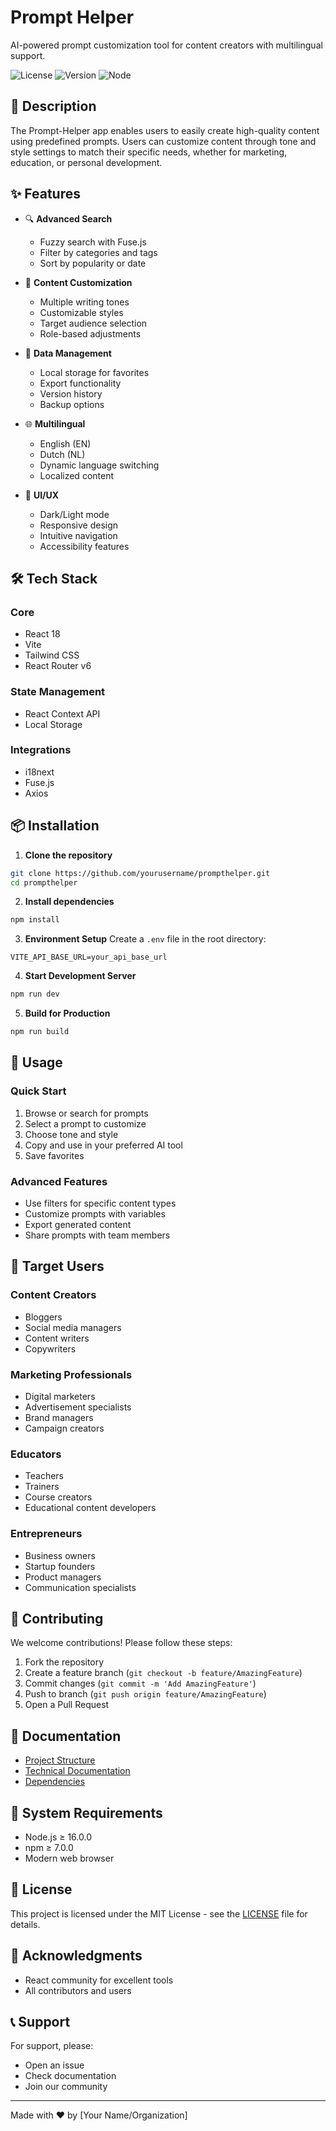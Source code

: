 # Prompt Helper

AI-powered prompt customization tool for content creators with multilingual support.

![License](https://img.shields.io/badge/license-MIT-blue.svg)
![Version](https://img.shields.io/badge/version-1.0.0-green.svg)
![Node](https://img.shields.io/badge/node-%3E%3D16.0.0-brightgreen.svg)

## 🎯 Description

The Prompt-Helper app enables users to easily create high-quality content using predefined prompts. Users can customize content through tone and style settings to match their specific needs, whether for marketing, education, or personal development.

## ✨ Features

- 🔍 **Advanced Search**
  - Fuzzy search with Fuse.js
  - Filter by categories and tags
  - Sort by popularity or date

- 🎨 **Content Customization**
  - Multiple writing tones
  - Customizable styles
  - Target audience selection
  - Role-based adjustments

- 💾 **Data Management**
  - Local storage for favorites
  - Export functionality
  - Version history
  - Backup options

- 🌐 **Multilingual**
  - English (EN)
  - Dutch (NL)
  - Dynamic language switching
  - Localized content

- 🎨 **UI/UX**
  - Dark/Light mode
  - Responsive design
  - Intuitive navigation
  - Accessibility features

## 🛠️ Tech Stack

### Core
- React 18
- Vite
- Tailwind CSS
- React Router v6

### State Management
- React Context API
- Local Storage

### Integrations
- i18next
- Fuse.js
- Axios

## 📦 Installation

1. **Clone the repository**
```bash
git clone https://github.com/yourusername/prompthelper.git
cd prompthelper
```

2. **Install dependencies**
```bash
npm install
```

3. **Environment Setup**
Create a `.env` file in the root directory:
```env
VITE_API_BASE_URL=your_api_base_url
```

4. **Start Development Server**
```bash
npm run dev
```

5. **Build for Production**
```bash
npm run build
```

## 🚀 Usage

### Quick Start
1. Browse or search for prompts
2. Select a prompt to customize
3. Choose tone and style
4. Copy and use in your preferred AI tool
5. Save favorites

### Advanced Features
- Use filters for specific content types
- Customize prompts with variables
- Export generated content
- Share prompts with team members

## 👥 Target Users

### Content Creators
- Bloggers
- Social media managers
- Content writers
- Copywriters

### Marketing Professionals
- Digital marketers
- Advertisement specialists
- Brand managers
- Campaign creators

### Educators
- Teachers
- Trainers
- Course creators
- Educational content developers

### Entrepreneurs
- Business owners
- Startup founders
- Product managers
- Communication specialists

## 🤝 Contributing

We welcome contributions! Please follow these steps:

1. Fork the repository
2. Create a feature branch (`git checkout -b feature/AmazingFeature`)
3. Commit changes (`git commit -m 'Add AmazingFeature'`)
4. Push to branch (`git push origin feature/AmazingFeature`)
5. Open a Pull Request

## 📝 Documentation

- [Project Structure](docs/projectstructuur.txt)
- [Technical Documentation](docs/Promptbuilder.txt)
- [Dependencies](docs/techstack_dependencies.txt)

## 🔧 System Requirements

- Node.js ≥ 16.0.0
- npm ≥ 7.0.0
- Modern web browser

## 📄 License

This project is licensed under the MIT License - see the [LICENSE](LICENSE) file for details.

## 🙏 Acknowledgments

- React community for excellent tools
- All contributors and users

## 📞 Support

For support, please:
- Open an issue
- Check documentation
- Join our community

---

Made with ❤️ by [Your Name/Organization]